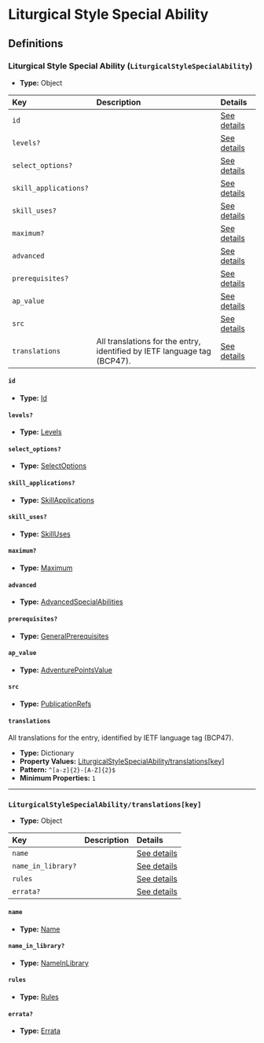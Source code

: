 # Liturgical Style Special Ability

## Definitions

### <a name="LiturgicalStyleSpecialAbility"></a> Liturgical Style Special Ability (`LiturgicalStyleSpecialAbility`)

- **Type:** Object

Key | Description | Details
:-- | :-- | :--
`id` |  | <a href="#LiturgicalStyleSpecialAbility/id">See details</a>
`levels?` |  | <a href="#LiturgicalStyleSpecialAbility/levels">See details</a>
`select_options?` |  | <a href="#LiturgicalStyleSpecialAbility/select_options">See details</a>
`skill_applications?` |  | <a href="#LiturgicalStyleSpecialAbility/skill_applications">See details</a>
`skill_uses?` |  | <a href="#LiturgicalStyleSpecialAbility/skill_uses">See details</a>
`maximum?` |  | <a href="#LiturgicalStyleSpecialAbility/maximum">See details</a>
`advanced` |  | <a href="#LiturgicalStyleSpecialAbility/advanced">See details</a>
`prerequisites?` |  | <a href="#LiturgicalStyleSpecialAbility/prerequisites">See details</a>
`ap_value` |  | <a href="#LiturgicalStyleSpecialAbility/ap_value">See details</a>
`src` |  | <a href="#LiturgicalStyleSpecialAbility/src">See details</a>
`translations` | All translations for the entry, identified by IETF language tag (BCP47). | <a href="#LiturgicalStyleSpecialAbility/translations">See details</a>

#### <a name="LiturgicalStyleSpecialAbility/id"></a> `id`

- **Type:** <a href="../_Activatable.md#Id">Id</a>

#### <a name="LiturgicalStyleSpecialAbility/levels"></a> `levels?`

- **Type:** <a href="../_Activatable.md#Levels">Levels</a>

#### <a name="LiturgicalStyleSpecialAbility/select_options"></a> `select_options?`

- **Type:** <a href="../_Activatable.md#SelectOptions">SelectOptions</a>

#### <a name="LiturgicalStyleSpecialAbility/skill_applications"></a> `skill_applications?`

- **Type:** <a href="../_Activatable.md#SkillApplications">SkillApplications</a>

#### <a name="LiturgicalStyleSpecialAbility/skill_uses"></a> `skill_uses?`

- **Type:** <a href="../_Activatable.md#SkillUses">SkillUses</a>

#### <a name="LiturgicalStyleSpecialAbility/maximum"></a> `maximum?`

- **Type:** <a href="../_Activatable.md#Maximum">Maximum</a>

#### <a name="LiturgicalStyleSpecialAbility/advanced"></a> `advanced`

- **Type:** <a href="../_Activatable.md#AdvancedSpecialAbilities">AdvancedSpecialAbilities</a>

#### <a name="LiturgicalStyleSpecialAbility/prerequisites"></a> `prerequisites?`

- **Type:** <a href="../_Prerequisite.md#GeneralPrerequisites">GeneralPrerequisites</a>

#### <a name="LiturgicalStyleSpecialAbility/ap_value"></a> `ap_value`

- **Type:** <a href="../_Activatable.md#AdventurePointsValue">AdventurePointsValue</a>

#### <a name="LiturgicalStyleSpecialAbility/src"></a> `src`

- **Type:** <a href="../source/_PublicationRef.md#PublicationRefs">PublicationRefs</a>

#### <a name="LiturgicalStyleSpecialAbility/translations"></a> `translations`

All translations for the entry, identified by IETF language tag (BCP47).

- **Type:** Dictionary
- **Property Values:** <a href="#LiturgicalStyleSpecialAbility/translations[key]">LiturgicalStyleSpecialAbility/translations[key]</a>
- **Pattern:** `^[a-z]{2}-[A-Z]{2}$`
- **Minimum Properties:** `1`

---

### <a name="LiturgicalStyleSpecialAbility/translations[key]"></a> `LiturgicalStyleSpecialAbility/translations[key]`

- **Type:** Object

Key | Description | Details
:-- | :-- | :--
`name` |  | <a href="#LiturgicalStyleSpecialAbility/translations[key]/name">See details</a>
`name_in_library?` |  | <a href="#LiturgicalStyleSpecialAbility/translations[key]/name_in_library">See details</a>
`rules` |  | <a href="#LiturgicalStyleSpecialAbility/translations[key]/rules">See details</a>
`errata?` |  | <a href="#LiturgicalStyleSpecialAbility/translations[key]/errata">See details</a>

#### <a name="LiturgicalStyleSpecialAbility/translations[key]/name"></a> `name`

- **Type:** <a href="../_Activatable.md#Name">Name</a>

#### <a name="LiturgicalStyleSpecialAbility/translations[key]/name_in_library"></a> `name_in_library?`

- **Type:** <a href="../_Activatable.md#NameInLibrary">NameInLibrary</a>

#### <a name="LiturgicalStyleSpecialAbility/translations[key]/rules"></a> `rules`

- **Type:** <a href="../_Activatable.md#Rules">Rules</a>

#### <a name="LiturgicalStyleSpecialAbility/translations[key]/errata"></a> `errata?`

- **Type:** <a href="../source/_Erratum.md#Errata">Errata</a>
